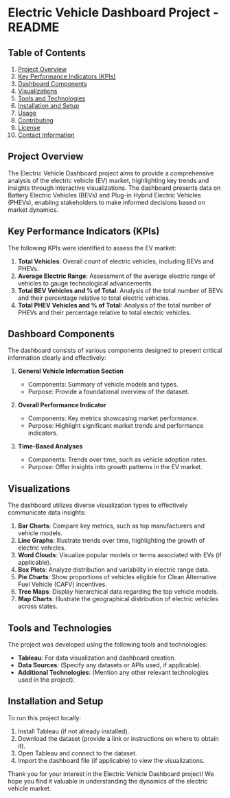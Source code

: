 # Electric Vehicle Dashboard Project - README

## Table of Contents
1. [Project Overview](#project-overview)
2. [Key Performance Indicators (KPIs)](#key-performance-indicators-kpis)
3. [Dashboard Components](#dashboard-components)
4. [Visualizations](#visualizations)
5. [Tools and Technologies](#tools-and-technologies)
6. [Installation and Setup](#installation-and-setup)
7. [Usage](#usage)
8. [Contributing](#contributing)
9. [License](#license)
10. [Contact Information](#contact-information)

## Project Overview
The Electric Vehicle Dashboard project aims to provide a comprehensive analysis of the electric vehicle (EV) market, highlighting key trends and insights through interactive visualizations. The dashboard presents data on Battery Electric Vehicles (BEVs) and Plug-in Hybrid Electric Vehicles (PHEVs), enabling stakeholders to make informed decisions based on market dynamics.

## Key Performance Indicators (KPIs)
The following KPIs were identified to assess the EV market:

1. **Total Vehicles**: Overall count of electric vehicles, including BEVs and PHEVs.
2. **Average Electric Range**: Assessment of the average electric range of vehicles to gauge technological advancements.
3. **Total BEV Vehicles and % of Total**: Analysis of the total number of BEVs and their percentage relative to total electric vehicles.
4. **Total PHEV Vehicles and % of Total**: Analysis of the total number of PHEVs and their percentage relative to total electric vehicles.

## Dashboard Components
The dashboard consists of various components designed to present critical information clearly and effectively:

1. **General Vehicle Information Section**
   - Components: Summary of vehicle models and types.
   - Purpose: Provide a foundational overview of the dataset.

2. **Overall Performance Indicator**
   - Components: Key metrics showcasing market performance.
   - Purpose: Highlight significant market trends and performance indicators.

3. **Time-Based Analyses**
   - Components: Trends over time, such as vehicle adoption rates.
   - Purpose: Offer insights into growth patterns in the EV market.

## Visualizations
The dashboard utilizes diverse visualization types to effectively communicate data insights:

1. **Bar Charts**: Compare key metrics, such as top manufacturers and vehicle models.
2. **Line Graphs**: Illustrate trends over time, highlighting the growth of electric vehicles.
3. **Word Clouds**: Visualize popular models or terms associated with EVs (if applicable).
4. **Box Plots**: Analyze distribution and variability in electric range data.
5. **Pie Charts**: Show proportions of vehicles eligible for Clean Alternative Fuel Vehicle (CAFV) incentives.
6. **Tree Maps**: Display hierarchical data regarding the top vehicle models.
7. **Map Charts**: Illustrate the geographical distribution of electric vehicles across states.

## Tools and Technologies
The project was developed using the following tools and technologies:
- **Tableau**: For data visualization and dashboard creation.
- **Data Sources**: (Specify any datasets or APIs used, if applicable).
- **Additional Technologies**: (Mention any other relevant technologies used in the project).

## Installation and Setup
To run this project locally:
1. Install Tableau (if not already installed).
2. Download the dataset (provide a link or instructions on where to obtain it).
3. Open Tableau and connect to the dataset.
4. Import the dashboard file (if applicable) to view the visualizations.

Thank you for your interest in the Electric Vehicle Dashboard project! We hope you find it valuable in understanding the dynamics of the electric vehicle market.
